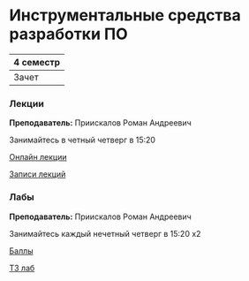 # Инструментальные средства разработки ПО

|4 семестр|
|---|
|Зачет|

### Лекции

**Преподаватель:** Приискалов Роман Андреевич

Занимайтесь в четный четверг в 15:20

[Онлайн лекции](https://www.twitch.tv/roman1pr)

[Записи лекций](https://youtube.com/playlist?list=PLj7ewET2KEJyjSm3JYL3DRtI8CAdbSbdZ)

### Лабы

**Преподаватель:** Приискалов Роман Андреевич

Занимайтесь каждый нечетный четверг в 15:20 x2

[Баллы](https://docs.google.com/spreadsheets/d/1KoAzkVibonXIWwBE99I5o3vFxrlJ7vOcxnR2U1NLwqA/edit#gid=0)

[ТЗ лаб](../Files/DevtoolsLabs.pdf)
